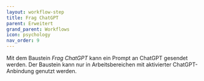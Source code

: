 ```yaml
---
layout: workflow-step
title: Frag ChatGPT
parent: Erweitert
grand_parent: Workflows
icon: psychology
nav_order: 9
---
```


Mit dem Baustein _Frag ChatGPT_ kann ein Prompt an ChatGPT gesendet werden. Der Baustein kann nur in Arbeitsbereichen mit aktivierter ChatGPT-Anbindung genutzt werden.